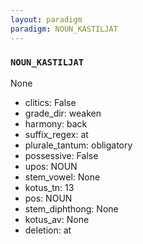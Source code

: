```yaml
---
layout: paradigm
paradigm: NOUN_KASTILJAT
---
```

### ` NOUN_KASTILJAT `

None
* clitics: False
* grade_dir: weaken
* harmony: back
* suffix_regex: at
* plurale_tantum: obligatory
* possessive: False
* upos: NOUN
* stem_vowel: None
* kotus_tn: 13
* pos: NOUN
* stem_diphthong: None
* kotus_av: None
* deletion: at
